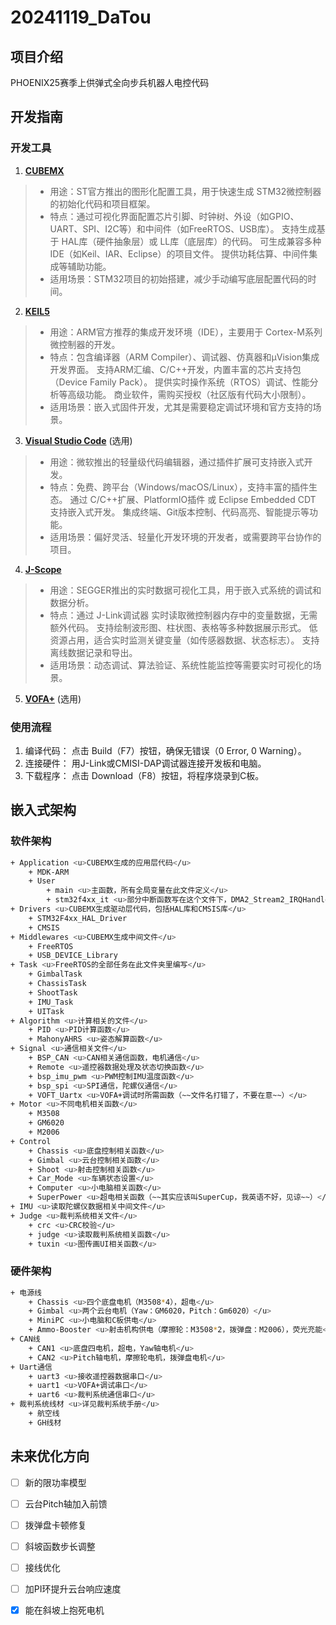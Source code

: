 # 20241119_DaTou
## 项目介绍
PHOENIX25赛季上供弹式全向步兵机器人电控代码
## 开发指南
### 开发工具
1. [**CUBEMX**](https://www.st.com/en/development-tools/stm32cubemx.html)
>- 用途：ST官方推出的图形化配置工具，用于快速生成 STM32微控制器 的初始化代码和项目框架。  
>- 特点：通过可视化界面配置芯片引脚、时钟树、外设（如GPIO、UART、SPI、I2C等）和中间件（如FreeRTOS、USB库）。
支持生成基于 HAL库（硬件抽象层）或 LL库（底层库）的代码。
可生成兼容多种IDE（如Keil、IAR、Eclipse）的项目文件。
提供功耗估算、中间件集成等辅助功能。  
>- 适用场景：STM32项目的初始搭建，减少手动编写底层配置代码的时间。
2. [**KEIL5**](https://www.keil.com/download/product/)
>- 用途：ARM官方推荐的集成开发环境（IDE），主要用于 Cortex-M系列 微控制器的开发。  
>- 特点：包含编译器（ARM Compiler）、调试器、仿真器和µVision集成开发界面。
支持ARM汇编、C/C++开发，内置丰富的芯片支持包（Device Family Pack）。
提供实时操作系统（RTOS）调试、性能分析等高级功能。
商业软件，需购买授权（社区版有代码大小限制）。  
>- 适用场景：嵌入式固件开发，尤其是需要稳定调试环境和官方支持的场景。
3. [**Visual Studio Code**](https://code.visualstudio.com/)  (选用)
>- 用途：微软推出的轻量级代码编辑器，通过插件扩展可支持嵌入式开发。  
>- 特点：免费、跨平台（Windows/macOS/Linux），支持丰富的插件生态。
通过 C/C++扩展、PlatformIO插件 或 Eclipse Embedded CDT 支持嵌入式开发。
集成终端、Git版本控制、代码高亮、智能提示等功能。  
>- 适用场景：偏好灵活、轻量化开发环境的开发者，或需要跨平台协作的项目。
4. [**J-Scope**](https://www.segger.com/products/debug-probes/j-link/tools/j-scope/)
>- 用途：SEGGER推出的实时数据可视化工具，用于嵌入式系统的调试和数据分析。  
>- 特点：通过 J-Link调试器 实时读取微控制器内存中的变量数据，无需额外代码。
支持绘制波形图、柱状图、表格等多种数据展示形式。
低资源占用，适合实时监测关键变量（如传感器数据、状态标志）。
支持离线数据记录和导出。  
>- 适用场景：动态调试、算法验证、系统性能监控等需要实时可视化的场景。
5. [**VOFA+**](https://www.vofa.plus/)  (选用)
### 使用流程
1. 编译代码：
点击 Build（F7）按钮，确保无错误（0 Error, 0 Warning）。
2. 连接硬件：
用J-Link或CMISI-DAP调试器连接开发板和电脑。
3. 下载程序：
点击 Download（F8）按钮，将程序烧录到C板。

## 嵌入式架构
### 软件架构
```bash
+ Application <u>CUBEMX生成的应用层代码</u>
    + MDK-ARM
    + User
        + main <u>主函数，所有全局变量在此文件定义</u>
        + stm32f4xx_it <u>部分中断函数写在这个文件下，DMA2_Stream2_IRQHandler函数需注释掉</u>
+ Drivers <u>CUBEMX生成驱动层代码，包括HAL库和CMSIS库</u>
    + STM32F4xx_HAL_Driver
    + CMSIS
+ Middlewares <u>CUBEMX生成中间文件</u>
    + FreeRTOS
    + USB_DEVICE_Library
+ Task <u>FreeRTOS的全部任务在此文件夹里编写</u>
    + GimbalTask
    + ChassisTask
    + ShootTask
    + IMU_Task
    + UITask
+ Algorithm <u>计算相关的文件</u>
    + PID <u>PID计算函数</u>
    + MahonyAHRS <u>姿态解算函数</u>
+ Signal <u>通信相关文件</u>
    + BSP_CAN <u>CAN相关通信函数，电机通信</u>
    + Remote <u>遥控器数据处理及状态切换函数</u>
    + bsp_imu_pwm <u>PWM控制IMU温度函数</u>
    + bsp_spi <u>SPI通信，陀螺仪通信</u>
    + VOFT_Uartx <u>VOFA+调试时所需函数（~~文件名打错了，不要在意~~）</u>
+ Motor <u>不同电机相关函数</u>
    + M3508
    + GM6020
    + M2006
+ Control
    + Chassis <u>底盘控制相关函数</u>
    + Gimbal <u>云台控制相关函数</u>
    + Shoot <u>射击控制相关函数</u>
    + Car_Mode <u>车辆状态设置</u>
    + Computer <u>小电脑相关函数</u>
    + SuperPower <u>超电相关函数（~~其实应该叫SuperCup，我英语不好，见谅~~）</u>
+ IMU <u>读取陀螺仪数据相关中间文件</u>
+ Judge <u>裁判系统相关文件</u>
    + crc <u>CRC校验</u>
    + judge <u>读取裁判系统相关函数</u>
    + tuxin <u>图传画UI相关函数</u>
```
### 硬件架构
```bash
+ 电源线
    + Chassis <u>四个底盘电机（M3508*4），超电</u>
    + Gimbal <u>两个云台电机（Yaw：GM6020，Pitch：Gm6020）</u>
    + MiniPC <u>小电脑和C板供电</u>
    + Ammo-Booster <u>射击机构供电（摩擦轮：M3508*2，拨弹盘：M2006），荧光充能</u>
+ CAN线
    + CAN1 <u>底盘四电机，超电，Yaw轴电机</u>
    + CAN2 <u>Pitch轴电机，摩擦轮电机，拨弹盘电机</u>
+ Uart通信
    + uart3 <u>接收遥控器数据串口</u>
    + uart1 <u>VOFA+调试串口</u>
    + uart6 <u>裁判系统通信串口</u>
+ 裁判系统线材 <u>详见裁判系统手册</u>
    + 航空线
    + GH线材
```
## 未来优化方向
- [ ] 新的限功率模型
- [ ] 云台Pitch轴加入前馈
- [ ] 拨弹盘卡顿修复
- [ ] 斜坡函数步长调整
- [ ] 接线优化
- [ ] 加PI环提升云台响应速度
- [X] 能在斜坡上抱死电机

